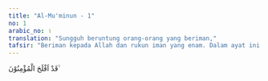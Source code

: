 ```yaml
---
title: "Al-Mu'minun - 1"
no: 1
arabic_no: ١
translation: "Sungguh beruntung orang-orang yang beriman,"
tafsir: "Beriman kepada Allah dan rukun iman yang enam. Dalam ayat ini Allah menjelaskan bahwa sungguh berbahagia dan beruntung orang-orang yang beriman, dan sebaliknya sangat merugi orang-orang kafir yang tidak beriman, karena walaupun mereka menurut perhitungan banyak mengerja-kan amal kebajikan, akan tetapi semua amalnya itu akan sia-sia saja di akhirat nanti, karena tidak berlandaskan iman kepada-Nya."
---
```


 قَدْ اَفْلَحَ الْمُؤْمِنُوْنَ ۙ
